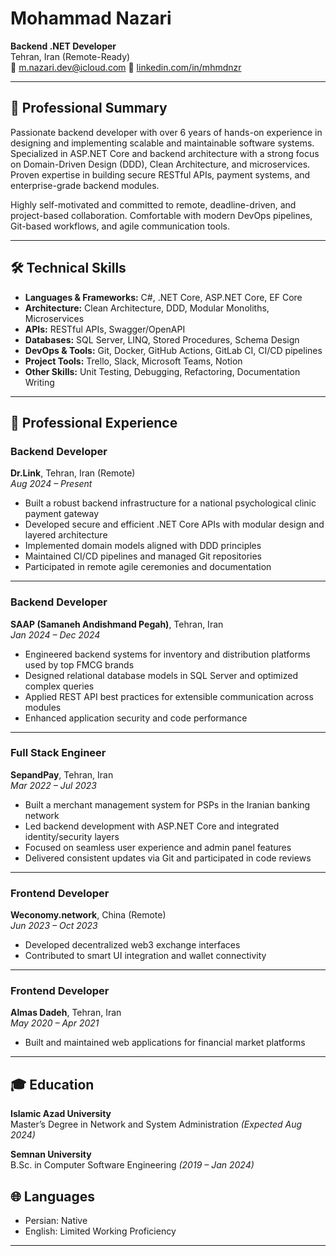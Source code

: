 # Mohammad Nazari  
**Backend .NET Developer**  
Tehran, Iran (Remote-Ready)  
📧 m.nazari.dev@icloud.com
🔗 [linkedin.com/in/mhmdnzr](https://www.linkedin.com/in/mhmdnzr)

---

## 🧩 Professional Summary

Passionate backend developer with over 6 years of hands-on experience in designing and implementing scalable and maintainable software systems. Specialized in ASP.NET Core and backend architecture with a strong focus on Domain-Driven Design (DDD), Clean Architecture, and microservices. Proven expertise in building secure RESTful APIs, payment systems, and enterprise-grade backend modules.

Highly self-motivated and committed to remote, deadline-driven, and project-based collaboration. Comfortable with modern DevOps pipelines, Git-based workflows, and agile communication tools.

---

## 🛠 Technical Skills

- **Languages & Frameworks:** C#, .NET Core, ASP.NET Core, EF Core  
- **Architecture:** Clean Architecture, DDD, Modular Monoliths, Microservices  
- **APIs:** RESTful APIs, Swagger/OpenAPI  
- **Databases:** SQL Server, LINQ, Stored Procedures, Schema Design  
- **DevOps & Tools:** Git, Docker, GitHub Actions, GitLab CI, CI/CD pipelines  
- **Project Tools:** Trello, Slack, Microsoft Teams, Notion  
- **Other Skills:** Unit Testing, Debugging, Refactoring, Documentation Writing

---

## 💼 Professional Experience

### **Backend Developer**  
**Dr.Link**, Tehran, Iran (Remote)  
*Aug 2024 – Present*  
- Built a robust backend infrastructure for a national psychological clinic payment gateway  
- Developed secure and efficient .NET Core APIs with modular design and layered architecture  
- Implemented domain models aligned with DDD principles  
- Maintained CI/CD pipelines and managed Git repositories  
- Participated in remote agile ceremonies and documentation

---

### **Backend Developer**  
**SAAP (Samaneh Andishmand Pegah)**, Tehran, Iran  
*Jan 2024 – Dec 2024*  
- Engineered backend systems for inventory and distribution platforms used by top FMCG brands  
- Designed relational database models in SQL Server and optimized complex queries  
- Applied REST API best practices for extensible communication across modules  
- Enhanced application security and code performance

---

### **Full Stack Engineer**  
**SepandPay**, Tehran, Iran  
*Mar 2022 – Jul 2023*  
- Built a merchant management system for PSPs in the Iranian banking network  
- Led backend development with ASP.NET Core and integrated identity/security layers  
- Focused on seamless user experience and admin panel features  
- Delivered consistent updates via Git and participated in code reviews

---

### **Frontend Developer**  
**Weconomy.network**, China (Remote)  
*Jun 2023 – Oct 2023*  
- Developed decentralized web3 exchange interfaces  
- Contributed to smart UI integration and wallet connectivity

---

### **Frontend Developer**  
**Almas Dadeh**, Tehran, Iran  
*May 2020 – Apr 2021*  
- Built and maintained web applications for financial market platforms

---

## 🎓 Education

**Islamic Azad University**  
Master’s Degree in Network and System Administration *(Expected Aug 2024)*

**Semnan University**  
B.Sc. in Computer Software Engineering *(2019 – Jan 2024)*


## 🌐 Languages

- Persian: Native  
- English: Limited Working Proficiency

---
